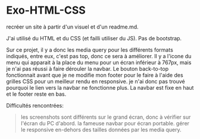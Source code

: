 # Exo-HTML-CSS
 recréer un site à partir d'un visuel et d'un readme.md.
 
 J'ai utilisé du HTML et du CSS (et failli utiliser du JS). Pas de bootstrap.
 
 Sur ce projet, il y a donc les media query pour les différents formats indiqués, entre eux, c'est pas top, donc ce sera à améliorer.
 Il y a l'icone du menu qui apparait à la place du menu pour un écran inférieur à 767px, mais je n'ai pas réussi à faire dérouler la navbar.
 Le bouton back-to-top fonctionnait avant que je ne modifie mon footer pour le faire à l'aide des grilles CSS pour un meilleur rendu en responsive. je n'ai donc pas trouvé pourquoi le lien vers la navbar ne fonctionne plus.
 La navbar est fixe en haut et le footer reste en bas.
 
 Difficultés rencontrées:
  > les screenshots sont différents sur le grand écran, donc à vérifier sur l'écran du PC d'abord.
  > la fameuse navbar pour écran portable. 
  > gérer le responsive en-dehors des tailles données par les media query.
 
